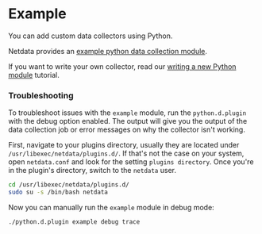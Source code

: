 <!--
title: "Example"
custom_edit_url: https://github.com/netdata/netdata/edit/master/collectors/python.d.plugin/example/README.md
-->

# Example

You can add custom data collectors using Python.

Netdata provides an [example python data collection module](https://github.com/netdata/netdata/tree/master/collectors/python.d.plugin/example).

If you want to write your own collector, read our [writing a new Python module](/collectors/python.d.plugin/README.md#how-to-write-a-new-module) tutorial.


### Troubleshooting

To troubleshoot issues with the `example` module, run the `python.d.plugin` with the debug option enabled. The 
output will give you the output of the data collection job or error messages on why the collector isn't working.

First, navigate to your plugins directory, usually they are located under `/usr/libexec/netdata/plugins.d/`. If that's 
not the case on your system, open `netdata.conf` and look for the setting `plugins directory`. Once you're in the 
plugin's directory, switch to the `netdata` user.

```bash
cd /usr/libexec/netdata/plugins.d/
sudo su -s /bin/bash netdata
```

Now you can manually run the `example` module in debug mode:

```bash
./python.d.plugin example debug trace
```

